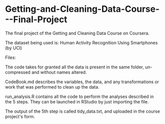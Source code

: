 # Getting-and-Cleaning-Data-Course---Final-Project
The final project of the Getting and Cleaning Data Course on Coursera.

The dataset being used is: Human Activity Recognition Using Smartphones (by UCI)

Files:

The code takes for granted all the data is present in the same folder, un-compressed and without names altered.

CodeBook.md describes the variables, the data, and any transformations or work that was performed to clean up the data.

run_analysis.R contains all the code to perform the analyses described in the 5 steps. They can be launched in RStudio by just importing the file.

The output of the 5th step is called tidy_data.txt, and uploaded in the course project's form.
